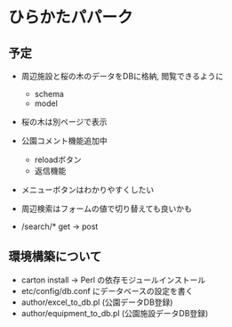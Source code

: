 # ひらかたパパーク

## 予定
* 周辺施設と桜の木のデータをDBに格納, 閲覧できるように
  - schema
  - model
* 桜の木は別ページで表示
* 公園コメント機能追加中
  - reloadボタン
  - 返信機能

* メニューボタンはわかりやすくしたい
* 周辺検索はフォームの値で切り替えても良いかも
* /search/* get -> post

## 環境構築について
* carton install -> Perl の依存モジュールインストール
* etc/config/db.conf にデータベースの設定を書く
* author/excel_to_db.pl (公園データDB登録)
* author/equipment_to_db.pl (公園施設データDB登録)

